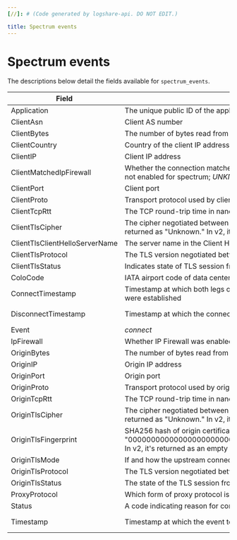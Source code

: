 ```yaml
---
[//]: # (Code generated by logshare-api. DO NOT EDIT.)

title: Spectrum events
---
```


# Spectrum events

The descriptions below detail the fields available for `spectrum_events`.

<TableWrap>

| Field | Value | Type |
| -- | -- | -- |
| Application | The unique public ID of the application on which the event occurred | string |
| ClientAsn | Client AS number | int |
| ClientBytes | The number of bytes read from the client by the Spectrum service | int |
| ClientCountry | Country of the client IP address | string |
| ClientIP | Client IP address | string |
| ClientMatchedIpFirewall | Whether the connection matched any IP Firewall rules. UNKNOWN = No match or Firewall not enabled for spectrum; <em>UNKNOWN</em> | <em>ALLOW</em> | <em>BLOCK\_ERROR</em> | <em>BLOCK\_IP</em> | <em>BLOCK\_COUNTRY</em> | <em>BLOCK\_ASN</em> | <em>WHITELIST\_IP</em> | <em>WHITELIST\_COUNTRY</em> | <em>WHITELIST\_ASN</em> | string |
| ClientPort | Client port | int |
| ClientProto | Transport protocol used by client; <em>tcp</em> | <em>udp</em> | <em>unix</em> | string |
| ClientTcpRtt | The TCP round-trip time in nanoseconds between the client and Spectrum | int |
| ClientTlsCipher | The cipher negotiated between the client and Spectrum. In v1, an unknown cipher returned as "Unknown." In v2, it's returned as "UNK." | string |
| ClientTlsClientHelloServerName | The server name in the Client Hello message from client to Spectrum | string |
| ClientTlsProtocol | The TLS version negotiated between the client and Spectrum; <em>unknown</em> | <em>none</em> | <em>SSLv3</em> | <em>TLSv1</em> | <em>TLSv1.1</em> | <em>TLSv1.2</em> | <em>TLSv1.3</em> | string |
| ClientTlsStatus | Indicates state of TLS session from the client to Spectrum; <em>UNKNOWN</em> | <em>OK</em> | <em>INTERNAL\_ERROR</em> | <em>INVALID\_CONFIG</em> | <em>INVALID\_SNI</em> | <em>HANDSHAKE\_FAILED</em> | <em>KEYLESS\_RPC</em> | string |
| ColoCode | IATA airport code of data center that received the request | string |
| ConnectTimestamp | Timestamp at which both legs of the connection (client/edge, edge/origin or nexthop) were established | int or string |
| DisconnectTimestamp | Timestamp at which the connection was closed | int or string |
| Event | <em>connect</em> | <em>disconnect</em> | <em>clientFiltered</em> | <em>tlsError</em> | <em>resolveOrigin</em> | <em>originError</em> | string |
| IpFirewall | Whether IP Firewall was enabled at time of connection | bool |
| OriginBytes | The number of bytes read from the origin by Spectrum | int |
| OriginIP | Origin IP address | string |
| OriginPort | Origin port | int |
| OriginProto | Transport protocol used by origin; <em>tcp</em> | <em>udp</em> | <em>unix</em> | string |
| OriginTcpRtt | The TCP round-trip time in nanoseconds between Spectrum and the origin | int |
| OriginTlsCipher | The cipher negotiated between Spectrum and the origin. In v1, an unknown cipher returned as "Unknown." In v2, it's returned as "UNK." | string |
| OriginTlsFingerprint | SHA256 hash of origin certificate. In v1, an unknown SHA256 hash is returned as "0000000000000000000000000000000000000000000000000000000000000000." In v2, it's returned as an empty string. | string |
| OriginTlsMode | If and how the upstream connection is encrypted; <em>unknown</em> | <em>off</em> | <em>flexible</em> | <em>full</em> | <em>strict</em> | string |
| OriginTlsProtocol | The TLS version negotiated between Spectrum and the origin; <em>unknown</em> | <em>none</em> | <em>SSLv3</em> | <em>TLSv1</em> | <em>TLSv1.1</em> | <em>TLSv1.2</em> | <em>TLSv1.3</em> | string |
| OriginTlsStatus | The state of the TLS session from Spectrum to the origin; <em>UNKNOWN</em> | <em>OK</em> | <em>INTERNAL\_ERROR</em> | <em>INVALID\_CONFIG</em> | <em>INVALID\_SNI</em> | <em>HANDSHAKE\_FAILED</em> | <em>KEYLESS\_RPC</em> | string |
| ProxyProtocol | Which form of proxy protocol is applied to the given connection; <em>off</em> | <em>v1</em> | <em>v2</em> | <em>simple</em> | string |
| Status | A code indicating reason for connection closure | int |
| Timestamp | Timestamp at which the event took place | int or string |

</TableWrap>
